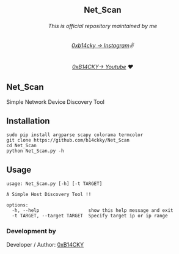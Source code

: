 ##   <p align="center">Net_Scan<p align="center"> 



###### <p align="center">*This is official repository maintained by me*
###### <p align="center"> *[0xb14cky → Instagram](https://www.instagram.com/0xb14cky/)✌*
###### <p align="center"> *[0xB14CKY→ Youtube](https://www.youtube.com/channel/UC8bmAXnfIitSouOnhD9bjzA/) ❤️*
  

## Net_Scan
 
Simple Network Device Discovery Tool

## Installation
```
sudo pip install argparse scapy colorama termcolor
git clone https://github.com/b14ckky/Net_Scan
cd Net_Scan
python Net_Scan.py -h
```

## Usage
```
usage: Net_Scan.py [-h] [-t TARGET]

A Simple Host Discovery Tool !!

options:
  -h, --help                  show this help message and exit
  -t TARGET, --target TARGET  Specify target ip or ip range
```

 ### Development by

Developer / Author: [0xB14CKY](https://www.instagram.com/0xb14cky/)
